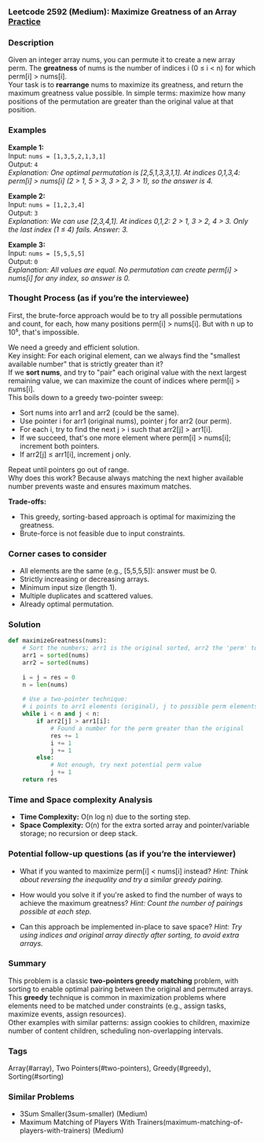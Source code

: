 ### Leetcode 2592 (Medium): Maximize Greatness of an Array [Practice](https://leetcode.com/problems/maximize-greatness-of-an-array)

### Description  
Given an integer array nums, you can permute it to create a new array perm. The **greatness** of nums is the number of indices i (0 ≤ i < n) for which perm[i] > nums[i].  
Your task is to **rearrange** nums to maximize its greatness, and return the maximum greatness value possible. In simple terms: maximize how many positions of the permutation are greater than the original value at that position.

### Examples  

**Example 1:**  
Input: `nums = [1,3,5,2,1,3,1]`  
Output: `4`  
*Explanation: One optimal permutation is [2,5,1,3,3,1,1]. At indices 0,1,3,4: perm[i] > nums[i] (2 > 1, 5 > 3, 3 > 2, 3 > 1), so the answer is 4.*

**Example 2:**  
Input: `nums = [1,2,3,4]`  
Output: `3`  
*Explanation: We can use [2,3,4,1]. At indices 0,1,2: 2 > 1, 3 > 2, 4 > 3. Only the last index (1 ≤ 4) fails. Answer: 3.*

**Example 3:**  
Input: `nums = [5,5,5,5]`  
Output: `0`  
*Explanation: All values are equal. No permutation can create perm[i] > nums[i] for any index, so answer is 0.*


### Thought Process (as if you’re the interviewee)  
First, the brute-force approach would be to try all possible permutations and count, for each, how many positions perm[i] > nums[i]. But with n up to 10⁵, that's impossible.

We need a greedy and efficient solution.  
Key insight: For each original element, can we always find the "smallest available number" that is strictly greater than it?  
If we **sort nums**, and try to "pair" each original value with the next largest remaining value, we can maximize the count of indices where perm[i] > nums[i].  
This boils down to a greedy two-pointer sweep:

- Sort nums into arr1 and arr2 (could be the same).
- Use pointer i for arr1 (original nums), pointer j for arr2 (our perm).
- For each i, try to find the next j > i such that arr2[j] > arr1[i].
- If we succeed, that's one more element where perm[i] > nums[i]; increment both pointers.
- If arr2[j] ≤ arr1[i], increment j only.

Repeat until pointers go out of range.  
Why does this work? Because always matching the next higher available number prevents waste and ensures maximum matches.

**Trade-offs:**  
- This greedy, sorting-based approach is optimal for maximizing the greatness.  
- Brute-force is not feasible due to input constraints.

### Corner cases to consider  
- All elements are the same (e.g., [5,5,5,5]): answer must be 0.
- Strictly increasing or decreasing arrays.
- Minimum input size (length 1).
- Multiple duplicates and scattered values.
- Already optimal permutation.

### Solution

```python
def maximizeGreatness(nums):
    # Sort the numbers; arr1 is the original sorted, arr2 the 'perm' to use greedily
    arr1 = sorted(nums)
    arr2 = sorted(nums)
    
    i = j = res = 0
    n = len(nums)
    
    # Use a two-pointer technique:
    # i points to arr1 elements (original), j to possible perm elements
    while i < n and j < n:
        if arr2[j] > arr1[i]:
            # Found a number for the perm greater than the original
            res += 1
            i += 1
            j += 1
        else:
            # Not enough, try next potential perm value
            j += 1
    return res
```

### Time and Space complexity Analysis  

- **Time Complexity:** O(n log n) due to the sorting step.
- **Space Complexity:** O(n) for the extra sorted array and pointer/variable storage; no recursion or deep stack.

### Potential follow-up questions (as if you’re the interviewer)  

- What if you wanted to maximize perm[i] < nums[i] instead?
  *Hint: Think about reversing the inequality and try a similar greedy pairing.*

- How would you solve it if you're asked to find the number of ways to achieve the maximum greatness?
  *Hint: Count the number of pairings possible at each step.*

- Can this approach be implemented in-place to save space?
  *Hint: Try using indices and original array directly after sorting, to avoid extra arrays.*

### Summary
This problem is a classic **two-pointers greedy matching** problem, with sorting to enable optimal pairing between the original and permuted arrays.  
This **greedy** technique is common in maximization problems where elements need to be matched under constraints (e.g., assign tasks, maximize events, assign resources).  
Other examples with similar patterns: assign cookies to children, maximize number of content children, scheduling non-overlapping intervals.

### Tags
Array(#array), Two Pointers(#two-pointers), Greedy(#greedy), Sorting(#sorting)

### Similar Problems
- 3Sum Smaller(3sum-smaller) (Medium)
- Maximum Matching of Players With Trainers(maximum-matching-of-players-with-trainers) (Medium)